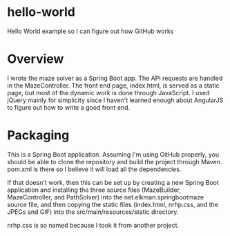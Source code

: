 # hello-world
Hello World example so I can figure out how GitHub works
# Overview
I wrote the maze solver as a Spring Boot app.  The API requests are handled in the MazeController.  The front end page, index.html, 
is served as a static page, but most of the dynamic work is done through JavaScript.  I used jQuery mainly for simplicity since
I haven't learned enough about AngularJS to figure out how to write a good front end.
# Packaging
This is a Spring Boot application.  Assuming I'm using GitHub properly, you should be able to clone the repository and
build the project through Maven.  pom.xml is there so I believe it will load all the dependencies.

If that doesn't work, then this can be set up by creating a new Spring Boot application and installing the three source files
(MazeBuilder, MazeController, and PathSolver) into the net.elkman.springbootmaze source file, and then copying the static files
(index.html, nrhp.css, and the JPEGs and GIF) into the src/main/resources/static directory.

nrhp.css is so named because I took it from another project.
